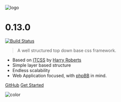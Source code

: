 <!-- _coverpage.md -->

![logo](_media/logo.svg)

# 0.13.0
[![Build Status](https://travis-ci.org/hanakin/base-l.svg?branch=master)](https://travis-ci.org/hanakin/base-l)

> A well structured top down base css framework.

- Based on [ITCSS](https://www.youtube.com/watch?v=1OKZOV-iLj4) by [Harry Roberts](http://www.csswizardry.com)
- Simple layer based structure
- Endless scalability
- Web Application focused, with [phpBB](http://www.phpbb.org) in mind.

[GitHub](https://github.com/hanakin/base-l/)
[Get Started](#base-l)

<!-- background color -->
![color](#312c54)
